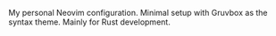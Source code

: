 My personal Neovim configuration. Minimal setup with Gruvbox as the syntax theme. Mainly for Rust development.